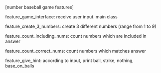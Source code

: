 [number baseball game features] 

feature_game_interface: receive user input. main class

feature_create_3_numbers: create 3 different numbers (range from 1 to 9)

feature_count_including_nums: count numbers which are included in answer

feature_count_correct_nums: count numbers which matches answer 

feature_give_hint: according to input, print ball, strike, nothing, base_on_balls


